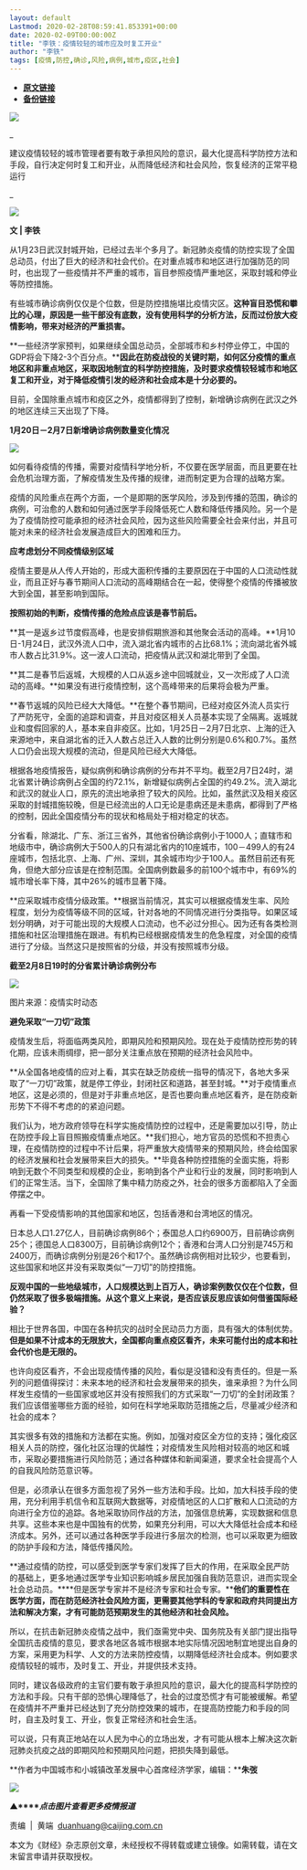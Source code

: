 ```yaml
---
layout: default
Lastmod: 2020-02-28T08:59:41.853391+00:00
date: 2020-02-09T00:00:00Z
title: "李铁：疫情较轻的城市应及时复工开业"
author: "李铁"
tags: [疫情,防控,确诊,风险,病例,城市,疫区,社会]
---
```


* [**原文链接**](http://mp.weixin.qq.com/s?__biz=MjM5NDU5NTM4MQ==&mid=2653353861&idx=2&sn=e6940f6747fbf4b32650964d436ea7d9&chksm=bd5700df8a2089c9cbc33c7d8036886df89a58242250214993ac00ae5d1e54c12c226f39d3a9#rd)
* [**备份链接**](http://archive.today/g26Nc)


![](/images/post/77e6cfb5c7ef66e00d9bd04f74961594.jpg)

\_

建议疫情较轻的城市管理者要有敢于承担风险的意识，最大化提高科学防控方法和手段，自行决定何时复工和开业，从而降低经济和社会风险，恢复经济的正常平稳运行

\_

![](/images/post/3ecd3470bd3a0d3181250fdf9293cdc2.jpg)  

**文 | 李铁**  

从1月23日武汉封城开始，已经过去半个多月了。新冠肺炎疫情的防控实现了全国总动员，付出了巨大的经济和社会代价。在对重点城市和地区进行加强防范的同时，也出现了一些疫情并不严重的城市，盲目参照疫情严重地区，采取封城和停业等防控措施。

有些城市确诊病例仅仅是个位数，但是防控措施堪比疫情灾区。**这种盲目恐慌和攀比的心理，原因是一些干部没有底数，没有使用科学的分析方法，反而过份放大疫情影响，带来对经济的严重损害。**

**一些经济学家预判，如果继续全国总动员，全部城市和乡村停业停工，中国的GDP将会下降2-3个百分点。****因此在防疫战役的关键时期，如何区分疫情的重点地区和非重点地区，采取因地制宜的科学防控措施，及时要求疫情较轻城市和地区复工和开业，对于降低疫情引发的经济和社会成本是十分必要的。**

目前，全国除重点城市和疫区之外，疫情都得到了控制，新增确诊病例在武汉之外的地区连续三天出现了下降。

**1月20日－2月7日新增确诊病例数量变化情况**

![](/images/post/1318db927158d416a8101a4906fe8692.jpg)

如何看待疫情的传播，需要对疫情科学地分析，不仅要在医学层面，而且更要在社会危机治理方面，了解疫情发生及传播的规律，进而制定更为合理的战略方案。

疫情的风险重点在两个方面，一个是即期的医学风险，涉及到传播的范围，确诊的病例，可治愈的人数和如何通过医学手段降低死亡人数和降低传播风险。另一个是为了疫情防控可能承担的经济社会风险，因为这些风险需要全社会来付出，并且可能对未来的经济社会发展造成巨大的困难和压力。

**应考虑划分不同疫情级别区域**

疫情主要是从人传人开始的，形成大面积传播的主要原因在于中国的人口流动性就业，而且正好与春节期间人口流动的高峰期结合在一起，使得整个疫情的传播被放大到全国，甚至影响到国际。

**按照初始的判断，疫情传播的危险点应该是春节前后。**

**其一是返乡过节度假高峰，也是安排假期旅游和其他聚会活动的高峰。**1月10日-1月24日，武汉外流人口中，流入湖北省内城市的占比68.1%；流向湖北省外城市人数占比31.9%。这一波人口流动，把疫情从武汉和湖北带到了全国。

**其二是春节后返城，大规模的人口从返乡途中回城就业，又一次形成了人口流动的高峰。**如果没有进行疫情控制，这个高峰带来的后果将会极为严重。

**春节返城的风险已经大大降低。**在整个春节期间，已经对疫区外流人员实行了严防死守，全面的追踪和调查，并且对疫区相关人员基本实现了全隔离。返城就业和度假回家的人，基本来自非疫区。比如，1月25日－2月7日北京、上海的迁入来源地中，来自湖北省的迁入人数占总迁入人数的比例分别是0.6%和0.7%。虽然人口仍会出现大规模的流动，但是风险已经大大降低。

根据各地疫情报告，疑似病例和确诊病例的分布并不平均。截至2月7日24时，湖北省累计确诊病例占全国的约72.1%，新增疑似病例占全国的约49.2%。流入湖北和武汉的就业人口，原先的流出地承担了较大的风险。比如，虽然武汉及相关疫区采取的封城措施较晚，但是已经流出的人口无论是患病还是未患病，都得到了严格的控制，因此全国疫情分布的现状和格局处于相对稳定的状态。

分省看，除湖北、广东、浙江三省外，其他省份确诊病例小于1000人；直辖市和地级市中，确诊病例大于500人的只有湖北省内的10座城市，100－499人的有24座城市，包括北京、上海、广州、深圳，其余城市均少于100人。虽然目前还有死角，但绝大部分应该是在控制范围。全国病例数最多的前100个城市中，有69%的城市增长率下降，其中26%的城市显著下降。

**应采取城市疫情分级政策。**根据当前情况，其实可以根据疫情发生率、风险程度，划分为疫情等级不同的区域，针对各地的不同情况进行分类指导。如果区域划分明确，对于可能出现的大规模人口流动，也不必过分担心。因为还有各类检测措施和社区治理措施在跟进。有机构已经根据疫情发生的危急程度，对全国的疫情进行了分级。当然这只是按照省的分级，并没有按照城市分级。

**截至2月8日19时的分省累计确诊病例分布**

![](/images/post/71fc3805066c99f6b923bfefa54230be.jpg)

图片来源：疫情实时动态

**避免采取“一刀切”政策**

疫情发生后，将面临两类风险，即期风险和预期风险。现在处于疫情防控形势的转化期，应该未雨绸缪，把一部分关注重点放在预期的经济社会风险中。

**从全国各地疫情的应对上看，其实在缺乏防疫统一指导的情况下，各地大多采取了“一刀切”政策，就是停工停业，封闭社区和道路，甚至封城。**对于疫情重点地区，这是必须的，但是对于非重点地区，是否也要向重点地区看齐，是在防疫新形势下不得不考虑的的紧迫问题。

我们认为，地方政府领导在科学实施疫情防控的过程中，还是需要加以引导，防止在防控手段上盲目照搬疫情重点地区。**我们担心，地方官员的恐慌和不担责心理，在疫情防控的过程中不计后果，将严重放大疫情带来的预期风险，终会给国家的经济发展和社会发展带来巨大的损失。**毕竟各种防控措施的全面实施，将影响到无数个不同类型和规模的企业，影响到各个产业和行业的发展，同时影响到人们的正常生活。当下，全国除了集中精力防疫之外，社会的很多方面都陷入了全面停摆之中。

再看一下受疫情影响的其他国家和地区，包括香港和台湾地区的情况。

日本总人口1.27亿人，目前确诊病例86个；泰国总人口约6900万，目前确诊病例25个；德国总人口8300万，目前确诊病例12个；香港和台湾人口分别是745万和2400万，而确诊病例分别是26个和17个。虽然确诊病例相对比较少，也要看到，这些国家和地区并没有采取类似“一刀切”的防控措施。

**反观中国的一些地级城市，人口规模达到上百万人，确诊案例数仅仅在个位数，但仍然采取了很多极端措施。从这个意义上来说，是否应该反思应该如何借鉴国际经验？**

相比于世界各国，中国在各种抗灾的战时全民动员力方面，具有强大的体制优势。**但是如果不计成本的无限放大，全国都向重点疫区看齐，未来可能付出的成本和社会代价也是无限的。**

也许向疫区看齐，不会出现疫情传播的风险，看似是没错和没有责任的。但是一系列的问题值得探讨：未来本地的经济和社会发展带来的损失，谁来承担？为什么同样发生疫情的一些国家或地区并没有按照我们的方式采取“一刀切”的全封闭政策？我们应该借鉴哪些方面的经验，如何在科学地采取防范措施之后，尽量减少经济和社会的成本？

其实很多有效的措施和方法都在实施。例如，加强对疫区全方位的支持；强化疫区相关人员的防控，强化社区治理的优越性；对疫情发生风险相对较高的地区和城市，采取必要措施进行风险防范；通过各种媒体和新闻渠道，要求全社会提高个人的自我风险防范意识等。

但是，必须承认在很多方面忽视了另外一些方法和手段。比如，加大科技手段的使用，充分利用手机信令和互联网大数据等，对疫情地区的人口扩散和人口流动的方向进行全方位的追踪。各地采取协同作战的方法，加强信息统筹，实现数据和信息共享。这些本来也是中国独有的优势，如果充分利用，可以大大降低社会成本和经济成本。另外，还可以通过各种医学手段进行多层次的检测，也可以采取更为细致的防护手段和方法，降低传播风险。

**通过疫情的防控，可以感受到医学专家们发挥了巨大的作用，在采取全民严防的基础上，更多地通过医学专业知识影响城乡居民加强自我防范意识，进而实现全社会总动员。****但是医学专家并不是经济专家和社会专家。****他们的重要性在医学方面，而在防范经济社会风险方面，更需要其他学科的专家和政府共同提出方法和解决方案，才有可能防范预期发生的其他经济和社会风险。**

所以，在抗击新冠肺炎疫情之战中，我们亟需党中央、国务院及有关部门提出指导全国抗击疫情的意见，要求各地区各城市根据本地实际情况因地制宜地提出自身的方案，采用更为科学、人文的方法来防控疫情，以期降低经济社会成本。例如要求疫情较轻的城市，及时复工、开业，并提供技术支持。

同时，建议各级政府的主官们要有敢于承担风险的意识，最大化的提高科学防控的方法和手段。只有干部的恐惧心理降低了，社会的过度恐慌才有可能被缓解。希望在疫情并不严重并已经达到了充分防控效果的城市，在提高防控能力和手段的同时，自主及时复工、开业，恢复正常经济和社会生活。

可以说，只有真正地站在以人民为中心的立场出发，才有可能从根本上解决这次新冠肺炎抗疫之战的即期风险和预期风险问题，把损失降到最低。

**作者为中国城市和小城镇改革发展中心首席经济学家，编辑：****朱弢**

[![](/images/post/4d24a5670c9a87791ea8b757d030c0d3.jpg)](https://mp.weixin.qq.com/mp/homepage?__biz=MjM5NDU5NTM4MQ==&hid=29&sn=21c0f34c737748fe3b2c372bb40ae622)

**▲****_点击图片查看更多疫情报道_**

  

  

责编  |  黄端  duanhuang@caijing.com.cn

本文为《财经》杂志原创文章，未经授权不得转载或建立镜像。如需转载，请在文末留言申请并获取授权。


